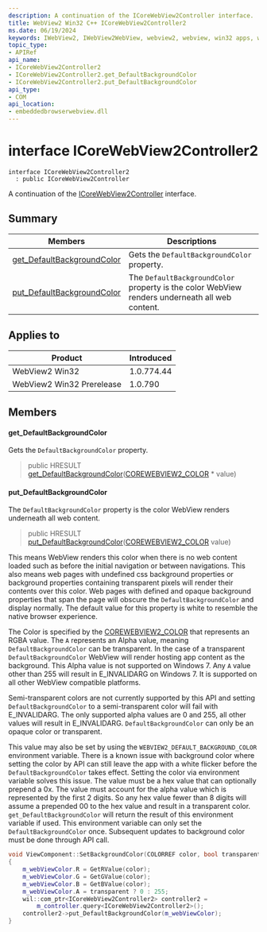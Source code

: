 ```yaml
---
description: A continuation of the ICoreWebView2Controller interface.
title: WebView2 Win32 C++ ICoreWebView2Controller2
ms.date: 06/19/2024
keywords: IWebView2, IWebView2WebView, webview2, webview, win32 apps, win32, edge, ICoreWebView2, ICoreWebView2Controller, browser control, edge html, ICoreWebView2Controller2
topic_type: 
- APIRef
api_name:
- ICoreWebView2Controller2
- ICoreWebView2Controller2.get_DefaultBackgroundColor
- ICoreWebView2Controller2.put_DefaultBackgroundColor
api_type:
- COM
api_location:
- embeddedbrowserwebview.dll
---
```


# interface ICoreWebView2Controller2

```
interface ICoreWebView2Controller2
  : public ICoreWebView2Controller
```

A continuation of the [ICoreWebView2Controller](icorewebview2controller.md#icorewebview2controller) interface.

## Summary

 Members                        | Descriptions
--------------------------------|---------------------------------------------
[get_DefaultBackgroundColor](#get_defaultbackgroundcolor) | Gets the `DefaultBackgroundColor` property.
[put_DefaultBackgroundColor](#put_defaultbackgroundcolor) | The `DefaultBackgroundColor` property is the color WebView renders underneath all web content.

## Applies to

Product                         | Introduced
--------------------------------|---------------------------------------------
WebView2 Win32            |    1.0.774.44
WebView2 Win32 Prerelease |    1.0.790

## Members

#### get_DefaultBackgroundColor

Gets the `DefaultBackgroundColor` property.

> public HRESULT [get_DefaultBackgroundColor](#get_defaultbackgroundcolor)([COREWEBVIEW2_COLOR](corewebview2_color.md#corewebview2_color) * value)

#### put_DefaultBackgroundColor

The `DefaultBackgroundColor` property is the color WebView renders underneath all web content.

> public HRESULT [put_DefaultBackgroundColor](#put_defaultbackgroundcolor)([COREWEBVIEW2_COLOR](corewebview2_color.md#corewebview2_color) value)

This means WebView renders this color when there is no web content loaded such as before the initial navigation or between navigations. This also means web pages with undefined css background properties or background properties containing transparent pixels will render their contents over this color. Web pages with defined and opaque background properties that span the page will obscure the `DefaultBackgroundColor` and display normally. The default value for this property is white to resemble the native browser experience.

The Color is specified by the [COREWEBVIEW2_COLOR](corewebview2_color.md#corewebview2_color) that represents an RGBA value. The `A` represents an Alpha value, meaning `DefaultBackgroundColor` can be transparent. In the case of a transparent `DefaultBackgroundColor` WebView will render hosting app content as the background. This Alpha value is not supported on Windows 7. Any `A` value other than 255 will result in E_INVALIDARG on Windows 7. It is supported on all other WebView compatible platforms.

Semi-transparent colors are not currently supported by this API and setting `DefaultBackgroundColor` to a semi-transparent color will fail with E_INVALIDARG. The only supported alpha values are 0 and 255, all other values will result in E_INVALIDARG. `DefaultBackgroundColor` can only be an opaque color or transparent.

This value may also be set by using the `WEBVIEW2_DEFAULT_BACKGROUND_COLOR` environment variable. There is a known issue with background color where setting the color by API can still leave the app with a white flicker before the `DefaultBackgroundColor` takes effect. Setting the color via environment variable solves this issue. The value must be a hex value that can optionally prepend a 0x. The value must account for the alpha value which is represented by the first 2 digits. So any hex value fewer than 8 digits will assume a prepended 00 to the hex value and result in a transparent color. `get_DefaultBackgroundColor` will return the result of this environment variable if used. This environment variable can only set the `DefaultBackgroundColor` once. Subsequent updates to background color must be done through API call.

```cpp
void ViewComponent::SetBackgroundColor(COLORREF color, bool transparent)
{
    m_webViewColor.R = GetRValue(color);
    m_webViewColor.G = GetGValue(color);
    m_webViewColor.B = GetBValue(color);
    m_webViewColor.A = transparent ? 0 : 255;
    wil::com_ptr<ICoreWebView2Controller2> controller2 =
        m_controller.query<ICoreWebView2Controller2>();
    controller2->put_DefaultBackgroundColor(m_webViewColor);
}
```


